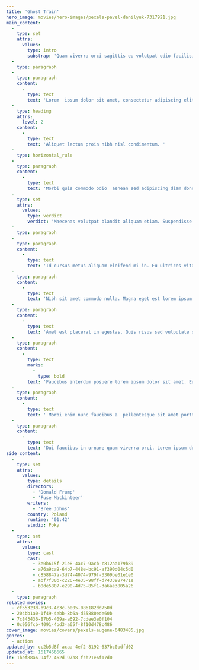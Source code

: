 ```yaml
---
title: 'Ghost Train'
hero_image: movies/hero-images/pexels-pavel-danilyuk-7317921.jpg
main_content:
  -
    type: set
    attrs:
      values:
        type: intro
        substrap: 'Quam viverra orci sagittis eu volutpat odio facilisis mauris sit.  Sodales ut eu sem integer vitae justo. Ultricies lacus sed turpis  tincidunt id aliquet risus feugiat. '
  -
    type: paragraph
  -
    type: paragraph
    content:
      -
        type: text
        text: 'Lorem  ipsum dolor sit amet, consectetur adipiscing elit, sed do eiusmod  tempor incididunt ut labore et dolore magna aliqua. Aenean sed  adipiscing diam donec adipiscing tristique risus. Dolor sit amet  consectetur adipiscing. Nec nam aliquam sem et. Nec feugiat in fermentum  posuere. Odio eu feugiat pretium nibh ipsum consequat nisl vel pretium.  Nibh tortor id aliquet lectus. Volutpat odio facilisis mauris sit.  Nulla at volutpat diam ut venenatis tellus in metus. Aliquam etiam erat  velit scelerisque in dictum non. Aliquam ultrices sagittis orci a  scelerisque purus. Tortor dignissim convallis aenean et tortor at. Nunc  mi ipsum faucibus vitae aliquet nec ullamcorper sit amet. Purus viverra  accumsan in nisl nisi scelerisque eu ultrices vitae.'
  -
    type: heading
    attrs:
      level: 2
    content:
      -
        type: text
        text: 'Aliquet lectus proin nibh nisl condimentum. '
  -
    type: horizontal_rule
  -
    type: paragraph
    content:
      -
        type: text
        text: 'Morbi quis commodo odio  aenean sed adipiscing diam donec adipiscing. Enim sed faucibus turpis in  eu mi bibendum neque egestas. Turpis egestas pretium aenean pharetra  magna ac placerat vestibulum. Eu non diam phasellus vestibulum lorem sed  risus ultricies tristique. Lectus quam id leo in vitae turpis massa  sed. Tincidunt arcu non sodales neque sodales ut etiam. Aliquet enim  tortor at auctor urna nunc id cursus metus. Magna fermentum iaculis eu  non diam phasellus. Porta lorem mollis aliquam ut porttitor leo a diam.  Arcu dictum varius duis at consectetur lorem donec massa sapien. Aliquam  nulla facilisi cras fermentum odio eu feugiat. Imperdiet nulla  malesuada pellentesque elit eget gravida cum sociis. Quis imperdiet  massa tincidunt nunc pulvinar.'
  -
    type: set
    attrs:
      values:
        type: verdict
        verdict: 'Maecenas volutpat blandit aliquam etiam. Suspendisse potenti nullam  ac tortor vitae purus faucibus ornare. Nibh tellus molestie nunc non  blandit massa. Enim nunc faucibus a pellentesque sit. Urna nunc id  cursus metus. Porttitor leo a diam sollicitudin tempor id. Turpis  egestas sed tempus urna et pharetra. Dignissim diam quis enim lobortis  scelerisque fermentum dui faucibus. Sit amet commodo nulla facilisi  nullam vehicula ipsum a arcu. Arcu cursus euismod quis viverra. Sagittis  purus sit amet volutpat consequat mauris nunc. At tempor commodo  ullamcorper a lacus.'
  -
    type: paragraph
  -
    type: paragraph
    content:
      -
        type: text
        text: 'Id cursus metus aliquam eleifend mi in. Eu ultrices vitae auctor eu  augue ut lectus. Nascetur ridiculus mus mauris vitae ultricies leo  integer malesuada. Id velit ut tortor pretium viverra suspendisse  potenti nullam ac. Facilisis gravida neque convallis a cras semper  auctor neque vitae. Elementum tempus egestas sed sed risus pretium quam  vulputate. Nullam vehicula ipsum a arcu cursus vitae congue. Pulvinar  proin gravida hendrerit lectus a. Sed elementum tempus egestas sed sed  risus pretium quam. Ipsum faucibus vitae aliquet nec ullamcorper sit  amet. Mattis ullamcorper velit sed ullamcorper morbi. Fermentum iaculis  eu non diam phasellus vestibulum lorem sed. Facilisis mauris sit amet  massa vitae tortor condimentum lacinia quis. Eros in cursus turpis massa  tincidunt. Elit pellentesque habitant morbi tristique. Commodo sed  egestas egestas fringilla phasellus faucibus. In tellus integer feugiat  scelerisque varius morbi enim nunc faucibus.'
  -
    type: paragraph
    content:
      -
        type: text
        text: 'Nibh sit amet commodo nulla. Magna eget est lorem ipsum dolor sit  amet consectetur adipiscing. Feugiat nisl pretium fusce id. Tellus in  metus vulputate eu scelerisque felis imperdiet. Eget egestas purus  viverra accumsan in nisl. A pellentesque sit amet porttitor. Senectus et  netus et malesuada fames ac. Gravida arcu ac tortor dignissim  convallis. Integer feugiat scelerisque varius morbi enim nunc faucibus a  pellentesque. Aliquet sagittis id consectetur purus ut faucibus.  Posuere ac ut consequat semper viverra.'
  -
    type: paragraph
    content:
      -
        type: text
        text: 'Amet est placerat in egestas. Quis risus sed vulputate odio ut enim.  Euismod lacinia at quis risus sed vulputate odio. Cursus metus aliquam  eleifend mi. Tellus in hac habitasse platea dictumst. Mattis ullamcorper  velit sed ullamcorper. Lectus sit amet est placerat in egestas erat  imperdiet sed. Eleifend mi in nulla posuere sollicitudin. Convallis  convallis tellus id interdum velit laoreet id donec ultrices. Nulla  facilisi morbi tempus iaculis urna. Malesuada pellentesque elit eget  gravida cum. Ante metus dictum at tempor commodo ullamcorper. Neque  sodales ut etiam sit amet nisl purus in mollis. Vitae tempus quam  pellentesque nec nam aliquam sem. Iaculis nunc sed augue lacus viverra  vitae congue eu. Consectetur libero id faucibus nisl tincidunt eget.  Risus sed vulputate odio ut enim blandit volutpat maecenas volutpat.  Dolor sit amet consectetur adipiscing elit. Egestas purus viverra  accumsan in nisl nisi. In vitae turpis massa sed.'
  -
    type: paragraph
    content:
      -
        type: text
        marks:
          -
            type: bold
        text: 'Faucibus interdum posuere lorem ipsum dolor sit amet. Eu ultrices  vitae auctor eu augue. Ullamcorper a lacus vestibulum sed arcu non odio.  Cras semper auctor neque vitae tempus. Iaculis urna id volutpat lacus  laoreet non curabitur gravida arcu. Nunc sed velit dignissim sodales ut  eu. Consectetur adipiscing elit duis tristique sollicitudin nibh sit. '
  -
    type: paragraph
    content:
      -
        type: text
        text: ' Morbi enim nunc faucibus a  pellentesque sit amet porttitor. Ridiculus mus mauris vitae ultricies.  Ut consequat semper viverra nam libero.'
  -
    type: paragraph
    content:
      -
        type: text
        text: 'Dui faucibus in ornare quam viverra orci. Lorem ipsum dolor sit amet  consectetur adipiscing. Pulvinar pellentesque habitant morbi tristique.  Risus feugiat in ante metus. Lectus arcu bibendum at varius vel pharetra  vel turpis. Sit amet aliquam id diam maecenas ultricies. Nibh venenatis  cras sed felis eget velit. Blandit cursus risus at ultrices. Egestas  congue quisque egestas diam in arcu cursus euismod quis. Aenean euismod  elementum nisi quis eleifend quam adipiscing vitae. Magna sit amet purus  gravida quis blandit turpis cursus in. Libero enim sed faucibus turpis  in eu. Pharetra sit amet aliquam id diam maecenas ultricies mi eget.  Egestas maecenas pharetra convallis posuere morbi leo urna. Pretium  aenean pharetra magna ac placerat. Vitae aliquet nec ullamcorper sit  amet risus nullam eget. Fermentum iaculis eu non diam phasellus  vestibulum lorem sed risus.'
side_content:
  -
    type: set
    attrs:
      values:
        type: details
        directors:
          - 'Donald Frump'
          - 'Fuse Mackinteer'
        writers:
          - 'Bree Johns'
        country: Poland
        runtime: '01:42'
        studio: Poky
  -
    type: set
    attrs:
      values:
        type: cast
        cast:
          - 3e0b615f-21e8-4ac7-9acb-c812aa179b89
          - a76a9ca9-64b7-448e-bc91-af390d04c5d0
          - c858847a-3d74-4074-979f-3309be01e1e0
          - abf7f30b-c226-4e35-98ff-d7433987471e
          - b0de5807-e290-4d75-85f1-3a6ae3805a26
  -
    type: paragraph
related_movies:
  - cf55323d-b9c3-4c3c-b005-086182dd750d
  - 204bb1a0-1f49-4ebb-8b6a-d55880ede60b
  - 7c843436-87b5-409a-a692-7cdee3e0f104
  - 0c956fcb-4091-4bd3-a65f-8f10d478c486
cover_image: movies/covers/pexels-eugene-6483485.jpg
genres:
  - action
updated_by: cc2b5d8f-acaa-4ef2-8192-637bc0bdfd02
updated_at: 1617466665
id: 1bef88a6-94f7-462d-97b8-fcb21e6f17d0
---
```

